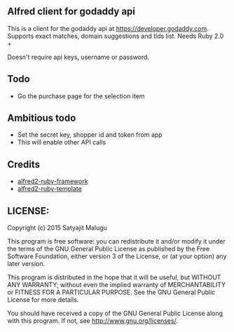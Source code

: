 ## Alfred client for godaddy api

This is a client for the godaddy api at https://developer.godaddy.com. 
Supports exact matches, domain suggestions and tlds list. 
Needs Ruby 2.0 +

Doesn't require api keys, username or password. 

## Todo
* Go the purchase page for the selection item

## Ambitious todo

* Set the secret key, shopper id and token from app
* This will enable other API calls

## Credits

* [alfred2-ruby-framework]( https://github.com/canadaduane/alfred2-ruby-framework )
* [alfred2-ruby-template]( https://github.com/zhaocai/alfred-workflow )


## LICENSE:

Copyright (c) 2015 Satyajit Malugu 

This program is free software: you can redistribute it and/or modify it under
the terms of the GNU General Public License as published by the Free Software
Foundation, either version 3 of the License, or (at your option)
any later version.

This program is distributed in the hope that it will be useful, but WITHOUT
ANY WARRANTY; without even the implied warranty of MERCHANTABILITY or FITNESS
FOR A PARTICULAR PURPOSE. See the GNU General Public License for more details.

You should have received a copy of the GNU General Public License along with
this program. If not, see <http://www.gnu.org/licenses/>.


[gembundler]: http://gembundler.com/


